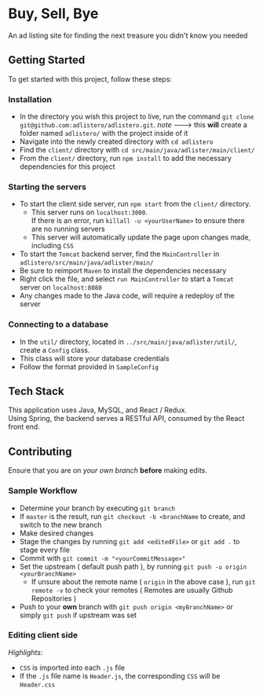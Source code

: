 # Buy, Sell, Bye
An ad listing site for finding the next treasure you didn't know you needed

## Getting Started
To get started with this project, follow these steps:
### Installation
- In the directory you wish this project to live, run the command `git clone git@github.com:adlistero/adlistero.git`. *note* ---> this **will** create a folder named `adlistero/` with the project inside of it
- Navigate into the newly created directory with `cd adlistero`
- Find the `client/` directory with `cd src/main/java/adlister/main/client/`
- From the `client/` directory, run `npm install` to add the necessary dependencies for this project
### Starting the servers
- To start the client side server, run `npm start` from the `client/` directory.
    - This server runs on `localhost:3000`. <br> If there is an error, run `killall -u <yourUserName>` to ensure there are no running servers
    - This server will automatically update the page upon changes made, including `CSS`
- To start the `Tomcat` backend server, find the `MainController` in `adlistero/src/main/java/adlister/main/`
- Be sure to reimport `Maven` to install the dependencies necessary
- Right click the file, and select `run MainController` to start a `Tomcat` server on `localhost:8080`
- Any changes made to the Java code, will require a redeploy of the server
### Connecting to a database
- In the `util/` directory, located in `../src/main/java/adlister/util/`, create a `Config` class.
- This class will store your database credentials
- Follow the format provided in `SampleConfig`

## Tech Stack
This application uses Java, MySQL, and React / Redux. <br> Using Spring, the backend serves a RESTful API, consumed by the React front end.

## Contributing
Ensure that you are on *your own branch* **before** making edits.<br>
### Sample Workflow
- Determine your branch by executing `git branch`
- If `master` is the result, run `git checkout -b <branchName` to create, and switch to the new branch
- Make desired changes
- Stage the changes by running `git add <editedFile>` or `git add .` to stage every file
- Commit with `git commit -m "<yourCommitMessage>"`
- Set the upstream ( default push path ), by running `git push -u origin <yourBranchName>`
    - If unsure about the remote name ( `origin` in the above case ), run `git remote -v` to check your remotes ( Remotes are usually Github Repositories )
- Push to your **own** branch with `git push origin <myBranchName>` or simply `git push` if upstream was set

### Editing client side
*Highlights:*
- `CSS` is imported into each `.js` file
- If the `.js` file name is `Header.js`, the corresponding `CSS` will be `Header.css`
